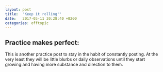 ```yaml
---
layout: post
title:  "Keep it rolling'"
date:   2017-05-11 20:28:40 +0200
categories: offtopic
---
```


## Practice makes perfect:


This is another practice post to stay in the habit of constantly posting. At the very least they will be little blurbs or daily observations until they start growing and having more substance and direction to them.